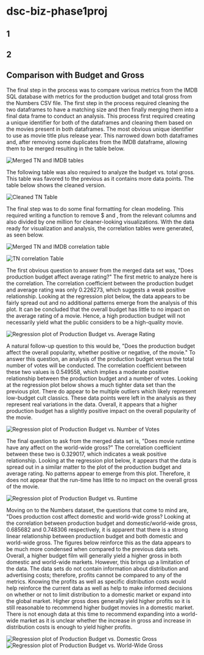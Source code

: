 # dsc-biz-phase1proj

## 1

## 2

## Comparison with Budget and Gross

The final step in the process was to compare various metrics from the IMDB SQL database with metrics for the production budget and total gross from the Numbers CSV file. The first step in the process required cleaning the two dataframes to have a matching size and then finally merging them into a final data frame to conduct an analysis. This process first required creating a unique identifier for both of the dataframes and cleaning them based on the movies present in both dataframes. The most obvious unique identifier to use as movie title plus release year. This narrowed down both dataframes and, after removing some duplicates from the IMDB dataframe, allowing them to be merged resulting in the table below.
    
![Merged TN and IMDB tables](images/df_analysis_table.png "Merged TN and IMDB tables")
    
The following table was also required to analyze the budget vs. total gross. This table was favored to the previous as it contains more data points. The table below shows the cleaned version.
    
![Cleaned TN Table](images/tn_df_table.png "Cleaned TN Table")
    
The final step was to do some final formatting for clean modeling. This required writing a function to remove $ and , from the relevant columns and also divided by one million for cleaner-looking visualizations. With the data ready for visualization and analysis, the correlation tables were generated, as seen below.
    
![Merged TN and IMDB correlation table](images/df_analysis_corr.png "Merged TN and IMDB correlation table")
    
![TN correlation Table](images/tn_df_corr.png "TN correlation Table")
    
The first obvious question to answer from the merged data set was, "Does production budget affect average rating?" The first metric to analyze here is the correlation. The correlation coefficient between the production budget and average rating was only 0.226273, which suggests a weak positive relationship. Looking at the regression plot below, the data appears to be fairly spread out and no additional patterns emerge from the analysis of this plot. It can be concluded that the overall budget has little to no impact on the average rating of a movie. Hence, a high production budget will not necessarily yield what the public considers to be a high-quality movie.
    
![Regression plot of Production Budget vs. Average Rating](images/pva.png "Regression plot of Production Budget vs. Average Rating")
    
A natural follow-up question to this would be, "Does the production budget affect the overall popularity, whether positive or negative, of the movie." To answer this question, an analysis of the production budget versus the total number of votes will be conducted. The correlation coefficient between these two values is 0.549558, which implies a moderate positive relationship between the production budget and a number of votes. Looking at the regression plot below shows a much tighter data set than the previous plot. There do appear to be multiple outliers which likely represent low-budget cult classics. These data points were left in the analysis as they represent real variations in the data. Overall, it appears that a higher production budget has a slightly positive impact on the overall popularity of the movie. 
    
![Regression plot of Production Budget vs. Number of Votes](images/pvn.png "Regression plot of Production Budget vs. Number of Votes")
    
The final question to ask from the merged data set is, "Does movie runtime have any affect on the world-wide gross?" The correlation coefficient between these two is 0.329017, which indicates a weak positive relationship. Looking at the regression plot below, it appears that the data is spread out in a similar matter to the plot of the production budget and average rating. No patterns appear to emerge from this plot. Therefore, it does not appear that the run-time has little to no impact on the overall gross of the movie.
    
![Regression plot of Production Budget vs. Runtime](images/pvr.png "Regression plot of Production Budget vs. Runtime")
    
Moving on to the Numbers dataset, the questions that come to mind are, "Does production cost affect domestic and world-wide gross? Looking at the correlation between production budget and domestic/world-wide gross, 0.685682 and 0.748306 respectively, it is apparent that there is a strong linear relationship between productiion budget and both domestic and world-wide gross. The figures below reinforce this as the data appears to be much more condensed when compared to the previous data sets. Overall, a higher budget film will generally yield a higher gross in both domestic and world-wide markets. However, this brings up a limitation of the data. The data sets do not contain information about distribution and advertising costs; therefore, profits cannot be compared to any of the metrics. Knowing the profits as well as specific distribution costs would help reinforce the current data as well as help to make informed decisions on whether or not to limit distribution to a domestic market or expand into the global market. Higher gross does generally yield higher profits so it is still reasonable to recommend higher budget movies in a domestic market. There is not enough data at this time to recommend expanding into a world-wide market as it is unclear whether the increase in gross and increase in distribution costs is enough to yield higher profits.
    
![Regression plot of Production Budget vs. Domestic Gross](images/pvd.png "Regression plot of Production Budget vs. Domestic Gross")
![Regression plot of Production Budget vs. World-Wide Gross](images/pvw.png "Regression plot of Production Budget vs. World-Wide Gross")